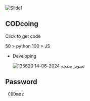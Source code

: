 ![Slide1](https://github.com/Mr-Banana-2045/CODcoin_bot/assets/109140672/b2164d61-76c4-4db5-a809-7c4f311f1b37)

## CODcoing
Click to get code

50 > python
100 > JS

* Developing

  ![تصویر صفحه 2024-06-14 135620](https://github.com/Mr-Banana-2045/CODcoin_bot/assets/109140672/ae85c52f-5b70-44d8-b355-2d16a37387e0)

## Password
<pre> CODmoz </pre>
